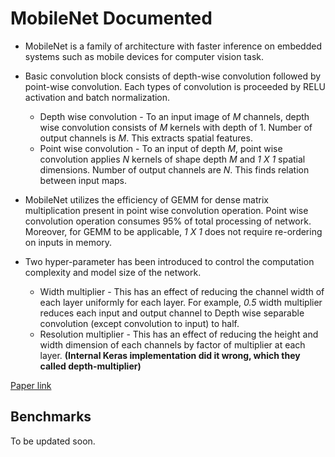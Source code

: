 # MobileNet Documented

* MobileNet is a family of architecture with faster inference on embedded systems
such as mobile devices for computer vision task.
* Basic convolution block consists of depth-wise convolution followed by point-wise
convolution. Each types of convolution is proceeded by RELU activation and batch normalization.

  * Depth wise convolution - To an input image of *M* channels, depth wise convolution consists
  of *M* kernels with depth of 1. Number of output channels is *M*. This extracts spatial features.
  * Point wise convolution - To an input of depth *M*, point wise convolution applies *N* kernels
  of shape depth *M* and *1 X 1* spatial dimensions. Number of output channels are *N*. This finds
  relation between input maps.


* MobileNet utilizes the efficiency of GEMM for dense matrix multiplication present in point wise
convolution operation. Point wise convolution operation consumes 95% of total processing of
network. Moreover, for GEMM to be applicable, *1 X 1* does not require re-ordering on inputs in memory.

* Two hyper-parameter has been introduced to control the computation complexity and model size of the
network.
  - Width multiplier - This has an effect of reducing the channel width of each layer uniformly for
  each layer. For example, *0.5* width multiplier reduces each input and output channel to Depth
  wise separable convolution (except convolution to input) to half.
  - Resolution multiplier - This has an effect of reducing the height and width dimension of each
  channels by factor of multiplier at each layer. **(Internal Keras implementation did it wrong, which
  they called depth-multiplier)**

[Paper link](https://arxiv.org/pdf/1704.04861.pdf)

## Benchmarks

To be updated soon.
